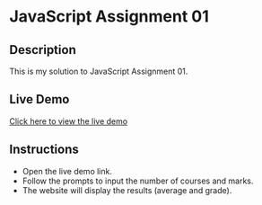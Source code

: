 # JavaScript Assignment 01

## Description
This is my solution to JavaScript Assignment 01.

## Live Demo
[Click here to view the live demo](https://alesansh.github.io/JS-Assignment-01/)

## Instructions
- Open the live demo link.
- Follow the prompts to input the number of courses and marks.
- The website will display the results (average and grade).
